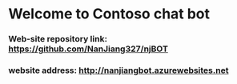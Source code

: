 # Welcome to Contoso chat bot
### Web-site repository link: https://github.com/NanJiang327/njBOT
### website address: http://nanjiangbot.azurewebsites.net
